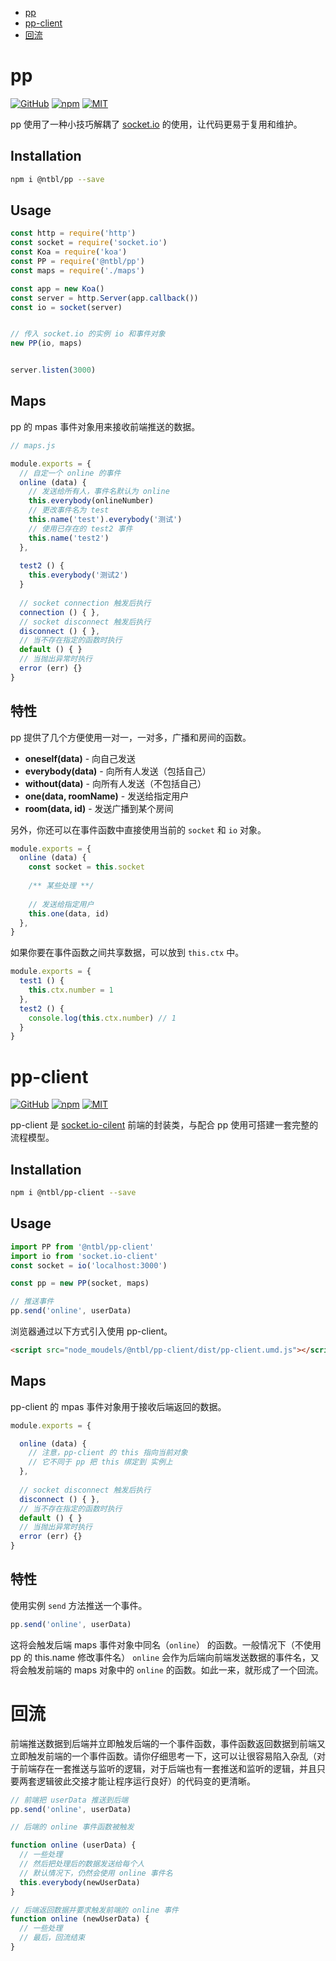 
 - [pp](#pp)
 - [pp-client](#pp-client)
 - [回流](#回流)

# pp

[![GitHub](https://img.shields.io/badge/GitHub-yeshimei-green.svg)](https://github.com/yeshimei/pp) [![npm](https://img.shields.io/npm/v/@ntbl/pp.svg)](https://www.npmjs.com/package/@ntbl/pp) [![MIT](https://img.shields.io/npm/l/express.svg)](https://github.com/yeshimei/pp)

pp 使用了一种小技巧解耦了 [socket.io](https://github.com/socketio/socket.io) 的使用，让代码更易于复用和维护。


## Installation

```bash
npm i @ntbl/pp --save
```

## Usage

```javascript
const http = require('http')
const socket = require('socket.io')
const Koa = require('koa')
const PP = require('@ntbl/pp')
const maps = require('./maps')

const app = new Koa()
const server = http.Server(app.callback())
const io = socket(server)


// 传入 socket.io 的实例 io 和事件对象
new PP(io, maps)


server.listen(3000)
```

## Maps

pp 的 mpas 事件对象用来接收前端推送的数据。

```js
// maps.js

module.exports = {
  // 自定一个 online 的事件
  online (data) {
    // 发送给所有人，事件名默认为 online
    this.everybody(onlineNumber)
    // 更改事件名为 test
    this.name('test').everybody('测试')
    // 使用已存在的 test2 事件
    this.name('test2')
  },
  
  test2 () {
    this.everybody('测试2')
  }
  
  // socket connection 触发后执行
  connection () { },
  // socket disconnect 触发后执行
  disconnect () { },
  // 当不存在指定的函数时执行
  default () { }
  // 当抛出异常时执行
  error (err) {}
}
```

## 特性

pp 提供了几个方便使用一对一，一对多，广播和房间的函数。

- **oneself(data)** - 向自己发送
- **everybody(data)** - 向所有人发送（包括自己）
- **without(data)** - 向所有人发送（不包括自己）
- **one(data, roomName)** - 发送给指定用户
- **room(data, id)** - 发送广播到某个房间


另外，你还可以在事件函数中直接使用当前的 `socket` 和 `io` 对象。

```js
module.exports = {
  online (data) {
    const socket = this.socket
    
    /** 某些处理 **/
    
    // 发送给指定用户
    this.one(data, id)
  },
}
```


如果你要在事件函数之间共享数据，可以放到 `this.ctx` 中。

```js
module.exports = {
  test1 () {
    this.ctx.number = 1
  },
  test2 () {
    console.log(this.ctx.number) // 1  
  }
}
```

# pp-client

[![GitHub](https://img.shields.io/badge/GitHub-yeshimei-green.svg)](https://github.com/yeshimei/pp) [![npm](https://img.shields.io/npm/v/@ntbl/pp-client.svg)](https://www.npmjs.com/package/@ntbl/pp-client) [![MIT](https://img.shields.io/npm/l/express.svg)](https://github.com/yeshimei/pp)


pp-client 是 [socket.io-cilent](https://github.com/Automattic/socket.io-client) 前端的封装类，与配合 pp 使用可搭建一套完整的流程模型。

## Installation

```bash
npm i @ntbl/pp-client --save
```

## Usage

```js
import PP from '@ntbl/pp-client'
import io from 'socket.io-client'
const socket = io('localhost:3000')

const pp = new PP(socket, maps)

// 推送事件
pp.send('online', userData)
```

浏览器通过以下方式引入使用 pp-client。

```html
<script src="node_moudels/@ntbl/pp-client/dist/pp-client.umd.js"></script>
```

## Maps

pp-client 的 mpas 事件对象用于接收后端返回的数据。

```js
module.exports = {

  online (data) {
    // 注意，pp-client 的 this 指向当前对象
    // 它不同于 pp 把 this 绑定到 实例上
  },
 
  // socket disconnect 触发后执行
  disconnect () { },
  // 当不存在指定的函数时执行
  default () { }
  // 当抛出异常时执行
  error (err) {}
}
```

## 特性

使用实例 `send` 方法推送一个事件。

```js
pp.send('online', userData)
```


这将会触发后端 maps 事件对象中同名（`online`） 的函数。一般情况下（不使用 pp 的 this.name 修改事件名） `online` 会作为后端向前端发送数据的事件名，又将会触发前端的 maps 对象中的 `online` 的函数。如此一来，就形成了一个回流。

# 回流

前端推送数据到后端并立即触发后端的一个事件函数，事件函数返回数据到前端又立即触发前端的一个事件函数。请你仔细思考一下，这可以让很容易陷入杂乱（对于前端存在一套推送与监听的逻辑，对于后端也有一套推送和监听的逻辑，并且只要两套逻辑彼此交接才能让程序运行良好）的代码变的更清晰。

```js
// 前端把 userData 推送到后端
pp.send('online', userData)
```

```js
// 后端的 online 事件函数被触发

function online (userData) {
  // 一些处理
  // 然后把处理后的数据发送给每个人
  // 默认情况下，仍然会使用 online 事件名
  this.everybody(newUserData)
}


```

```js
// 后端返回数据并要求触发前端的 online 事件
function online (newUserData) {
  // 一些处理
  // 最后，回流结束
}
```


